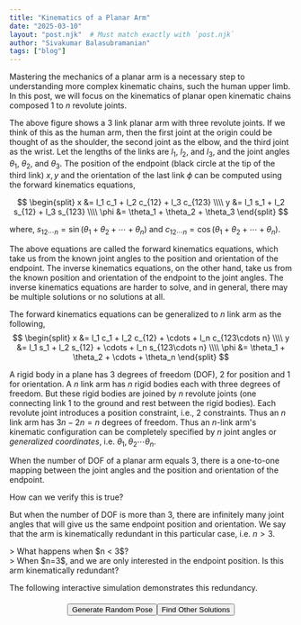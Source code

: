 ```yaml
---
title: "Kinematics of a Planar Arm"
date: "2025-03-10"
layout: "post.njk"  # Must match exactly with `post.njk`
author: "Sivakumar Balasubramanian"
tags: ["blog"]
---
```

<style>
  svg {
    display: block;
    margin: auto;
  }

  .button-container {
    display: flex;           /* Use flexbox for layout */
    justify-content: center; /* Center-align buttons horizontally */
    align-items: center;     /* Center-align buttons vertically (if needed) */
    margin-top: 20px;        /* Add some space above the buttons */
}
</style>

<script src="https://cdnjs.cloudflare.com/ajax/libs/mathjs/11.11.1/math.min.js"></script>

<script>
    // Some utility functions
    function mapPositionsToCoordinates(positions, origin) {
        return positions.map(pos => [origin.x + pos[0],
                                     origin.y - pos[1]]);
    }

    function degreesToRadians(degreesArray) {
        return degreesArray.map(deg => deg * Math.PI / 180);
    }
    
    function radiansToDegrees(radiansArray) {
        return radiansArray.map(rad => rad * 180 / Math.PI);
    }

    function cummulativeSum(array) {
        return array.reduce((acc, curr) => {
            acc.push(acc[acc.length - 1] + curr);
            return acc;
        }, [0]).slice(1);
    }

    function polarToCartesian(centerX, centerY, radius, angleInDegrees) {
        const angleInRadians = angleInDegrees;
        return {
            x: centerX + (radius * Math.cos(angleInRadians)),
            y: centerY - (radius * Math.sin(angleInRadians))
        };
    }

    function describeArc(x, y, radius, startAngle, endAngle) {
        const start = polarToCartesian(x, y, radius, startAngle);
        const end = polarToCartesian(x, y, radius, endAngle);
        const largeArcFlag = endAngle - startAngle <= 180 ? "0" : "1";
        const sweetDir = endAngle - startAngle >= 0 ? "0" : "1";
        return `
            M ${start.x} ${start.y}
            A ${radius} ${radius} 0 ${largeArcFlag} ${sweetDir} ${end.x} ${end.y}
        `;
    }

    function polToCart(r, theta) {
        return { x: r * Math.cos(theta), y: r * Math.sin(theta) };
    }

    function cartToPol(x, y) {
        return { r: Math.hypot(x, y), theta: Math.atan2(y, x) };
    }

    // Three link arm class.
    class ThreeLinkArm {
        #jacobian = math.zeros(3, 3);

        constructor(lengths, angles) {
            this.lengths = lengths;
            this.angles = angles;
            this.#updateJacobian();
        }
    
        setAngles(newAngles) {
            this.angles = newAngles;
            this.#updateJacobian();
        }

        setLengths(newLengths) {
            this.lengths = newLengths;
            this.#updateJacobian();
        }
    
        #updateJacobian() {
            const _sterms = cummulativeSum(this.angles).map(angle => Math.sin(angle));
            const _cterms = cummulativeSum(this.angles).map(angle => Math.cos(angle));
            this.#jacobian.set([0, 0], -this.lengths[0] * _sterms[0] - this.lengths[1] * _sterms[1] - this.lengths[2] * _sterms[2]);
            this.#jacobian.set([0, 1], -this.lengths[1] * _sterms[1] - this.lengths[2] * _sterms[2]);
            this.#jacobian.set([0, 2], -this.lengths[2] * _sterms[2]);
            this.#jacobian.set([1, 0], this.lengths[0] * _cterms[0] + this.lengths[1] * _cterms[1] + this.lengths[2] * _cterms[2]);
            this.#jacobian.set([1, 1], this.lengths[1] * _cterms[1] + this.lengths[2] * _cterms[2]);
            this.#jacobian.set([1, 2], this.lengths[2] * _cterms[2]);
            this.#jacobian.set([2, 0], 1);
            this.#jacobian.set([2, 1], 1);
            this.#jacobian.set([2, 2], 1);
        }

        getJacobian() {
            return this.#jacobian;
        }

        getArmPositions() {
            const cusumtheta = cummulativeSum(this.angles);
            const x1 = 0, y1 = 0;
            const x2 = this.lengths[0] * Math.cos(cusumtheta[0]);
            const y2 = this.lengths[0] * Math.sin(cusumtheta[0]);
            const x3 = x2 + this.lengths[1] * Math.cos(cusumtheta[1]);
            const y3 = y2 + this.lengths[1] * Math.sin(cusumtheta[1]);
            const x4 = x3 + this.lengths[2] * Math.cos(cusumtheta[2]);
            const y4 = y3 + this.lengths[2] * Math.sin(cusumtheta[2]);
            return [[x1, y1], [x2, y2], [x3, y3], [x4, y4]];
        }

        forwardStatics(torque) {
            try {
                const pinvJ = math.pinv(math.transpose(this.getJacobian()));
                return math.multiply(pinvJ, math.reshape(torque, [-1, 1])).toArray().flat();
            } catch (error) {
                return null;
            }
        }
    }

    // Four link arm class
    class FourLinkArm {
        #jacobian = math.zeros(4, 4);

        constructor(lengths, angles) {
            this.lengths = lengths;
            this.angles = angles;
            // this.angles = [0.88, 0.32, 2.05, 1.25];
            this.#updateJacobian();
        }

        setAngles(newAngles) {
            this.angles = newAngles;
            this.#updateJacobian();
        }

        setLengths(newLengths) {
            this.lengths = newLengths;
            this.#updateJacobian();
        }

        #updateJacobian() {
            const _sterms = cummulativeSum(this.angles).map(angle => Math.sin(angle));
            const _cterms = cummulativeSum(this.angles).map(angle => Math.cos(angle));
            this.#jacobian.set([0, 0], -this.lengths[0] * _sterms[0] - this.lengths[1] * _sterms[1] - this.lengths[2] * _sterms[2] - this.lengths[3] * _sterms[3]);
            this.#jacobian.set([0, 1], -this.lengths[1] * _sterms[1] - this.lengths[2] * _sterms[2] - this.lengths[3] * _sterms[3]);
            this.#jacobian.set([0, 2], -this.lengths[2] * _sterms[2] - this.lengths[3] * _sterms[3]);
            this.#jacobian.set([0, 3], -this.lengths[3] * _sterms[3]);
            this.#jacobian.set([1, 0], this.lengths[0] * _cterms[0] + this.lengths[1] * _cterms[1] + this.lengths[2] * _cterms[2] + this.lengths[3] * _cterms[3]);
            this.#jacobian.set([1, 1], this.lengths[1] * _cterms[1] + this.lengths[2] * _cterms[2] + this.lengths[3] * _cterms[3]);
            this.#jacobian.set([1, 2], this.lengths[2] * _cterms[2] + this.lengths[3] * _cterms[3]);
            this.#jacobian.set([1, 3], this.lengths[3] * _cterms[3]);
            this.#jacobian.set([2, 0], 1);
            this.#jacobian.set([2, 1], 1);
            this.#jacobian.set([2, 2], 1);
            this.#jacobian.set([2, 3], 1);
        }

        getJacobian() {
            return this.#jacobian;
        }

        getArmPositions() {
            const cusumtheta = cummulativeSum(this.angles);
            const x1 = 0, y1 = 0;
            const x2 = this.lengths[0] * Math.cos(cusumtheta[0]);
            const y2 = this.lengths[0] * Math.sin(cusumtheta[0]);
            const x3 = x2 + this.lengths[1] * Math.cos(cusumtheta[1]);
            const y3 = y2 + this.lengths[1] * Math.sin(cusumtheta[1]);
            const x4 = x3 + this.lengths[2] * Math.cos(cusumtheta[2]);
            const y4 = y3 + this.lengths[2] * Math.sin(cusumtheta[2]);
            const x5 = x4 + this.lengths[3] * Math.cos(cusumtheta[3]);
            const y5 = y4 + this.lengths[3] * Math.sin(cusumtheta[3]);
            return [[x1, y1], [x2, y2], [x3, y3], [x4, y4], [x5, y5]];
        }

        getEndpointAngle() {
            return math.sum(this.angles);
        }

        forwardStatics(torque) {
            try {
                const pinvJ = math.pinv(math.transpose(this.getJacobian()));
                return math.multiply(pinvJ, math.reshape(torque, [-1, 1])).toArray().flat();
            } catch (error) {
                return null;
            }
        }
    }

    // Button callbacks.
    // Generate a random pose
    function generateRandomPose() {
        const randomAngles = [
            Math.random() * Math.PI,
            Math.random() * Math.PI * 0.75,
            Math.random() * Math.PI * 0.75,
            Math.random() * Math.PI * 0.5,
        ];
        arm4Link.setAngles(randomAngles);
        draw4LinkArm(arm4Link);
    }

    // Find other solutions (inverse kinematics)
    function findOtherIKSolutions() {
        function getArcAngles(interAngles, jPos, l) {
            // Get an angle from the minor and major arc.
            let minAngle, majAngle;
            if (interAngles[1] - interAngles[0] > Math.PI) {
                majAngle = (interAngles[1] + interAngles[0]) / 2;
                minAngle = majAngle + Math.PI;
            } else {
                minAngle = (interAngles[1] + interAngles[0]) / 2;
                majAngle = minAngle + Math.PI;
            }
            // Find positions of the points corresponding to these angles.
            const minPos = [jPos[0] + l * Math.cos(minAngle),
                            jPos[1] + l * Math.sin(minAngle)];
            const majPos = [jPos[0] + l * Math.cos(majAngle),
                            jPos[1] + l * Math.sin(majAngle)];
            // Check which one is closer to the origin.
            if (Math.hypot(minPos[0], minPos[1]) > Math.hypot(majPos[0], majPos[1])) {
                // Choose the major arc.
                if (Math.abs(interAngles[1] - interAngles[0]) < Math.PI) {
                    interAngles[0] = 2 * Math.PI + interAngles[0];
                }
            } else {
                // Choose the minor arc.
                if (Math.abs(interAngles[1] - interAngles[0]) > Math.PI) {
                    interAngles[0] = 2 * Math.PI + interAngles[0];
                }
            }
            return interAngles;
        }

        // Function to compute joint 3 position when joint 4 is not fully within
        // the workspace of the first two links.
        function getJoint3Position1(arm, j4pos) {
            // Find the intersection of the circle centered at j4Pos with radius l3 
            // and the circle centered at j1 with radius l1 + l2.
            const intersections = findCircleIntersections(0, 0, arm.lengths[0] + arm.lengths[1], j4Pos[0], j4Pos[1], arm.lengths[2]);
            _tempos = mapPositionsToCoordinates(intersections, arm4LinkParams.origin);
            svg4Link.append("circle")
                    .attr("cx", `${_tempos[0][0]}`)
                    .attr("cy", `${_tempos[0][1]}`)
                    .attr("r", "2")
                    .attr("stroke", "black")
                    .attr("stroke-width", "1")
                    .attr("fill", "black");
            svg4Link.append("circle")
                    .attr("cx", `${_tempos[1][0]}`)
                    .attr("cy", `${_tempos[1][1]}`)
                    .attr("r", "2")
                    .attr("stroke", "black")
                    .attr("stroke-width", "1")
                    .attr("fill", "black");
            // Find the angles corresponding to the intersection points.
            let interAngles = intersections.map(intpos => Math.atan2(intpos[1] - j4Pos[1], intpos[0] - j4Pos[0]));
            // Sort the interAngles
            interAngles.sort((a, b) => a - b);
            // Get the corrected arc angles.
            interAngles = getArcAngles(interAngles, j4Pos, arm4Link.lengths[2]);
            // Choose the angle of the third joint to be a number between the intersection angles.
            let j3Angle = interAngles.length > 1 ? interAngles[0] + Math.random() * (interAngles[1] - interAngles[0]) : interAngles[0];
            // Find the position on the arc.
            return {
                pos:[j4Pos[0] + arm.lengths[2] * Math.cos(j3Angle),
                     j4Pos[1] + arm.lengths[2] * Math.sin(j3Angle)],
                angle: j3Angle
            };
        }

        // Function to compute joint 3 position when joint 4 is fully within
        // the workspace of the first two links.
        function getJoint3Position2(arm, j4pos) {
            // Choose the angle of the third joint to be a number between the intersection angles.
            let j3Angle = Math.random() * Math.PI * 2;
            // Find the position on the arc.
            return {
                pos:[j4Pos[0] + arm.lengths[2] * Math.cos(j3Angle),
                     j4Pos[1] + arm.lengths[2] * Math.sin(j3Angle)],
                angle: j3Angle
            };
        }

        // Get the endpoint position
        const j4Pos = arm4Link.getArmPositions()[3];
        let _tempos = mapPositionsToCoordinates([j4Pos], arm4LinkParams.origin);
        svg4Link.append("circle")
                .attr("cx", `${_tempos[0][0]}`)
                .attr("cy", `${_tempos[0][1]}`)
                .attr("r", `${arm4Link.lengths[1]}`)
                .attr("stroke", "black")
                .attr("stroke-width", "1")
                .attr("fill", "none");
        _tempos = mapPositionsToCoordinates([[0, 0]], arm4LinkParams.origin);
        svg4Link.append("circle")
                .attr("cx", `${_tempos[0][0]}`)
                .attr("cy", `${_tempos[0][1]}`)
                .attr("r", `${arm4Link.lengths[0] + arm4Link.lengths[1]}`)
                .attr("stroke", "black")
                .attr("stroke-width", "1")
                .attr("fill", "none");
        // Relative distance of the third joint.
        const delpos = arm4Link.lengths[0] + arm4Link.lengths[1] - Math.hypot(j4Pos[0], j4Pos[1]);
        let j3 = null;
        if (delpos > arm4Link.lengths[2]) {
            j3 = getJoint3Position2(arm4Link, j4Pos);
        } else {
            j3 = getJoint3Position1(arm4Link, j4Pos);
        }
        const j3Pos = j3.pos;
        const j3Angle = j3.angle;
        _tempos = mapPositionsToCoordinates([j3Pos], arm4LinkParams.origin);
        svg4Link.append("circle")
                .attr("cx", `${_tempos[0][0]}`)
                .attr("cy", `${_tempos[0][1]}`)
                .attr("r", "2")
                .attr("stroke", "red")
                .attr("stroke-width", "1")
                .attr("fill", "red");
        _tempos = mapPositionsToCoordinates([j3Pos], arm4LinkParams.origin);

        // Find intersection of the circle centered at j3Pos with radius l2 and the circle centered at j1 with radius l1.
        let intersections2 = findCircleIntersections(0, 0, arm4Link.lengths[0],
                                                     j3Pos[0], j3Pos[1], arm4Link.lengths[1]);
        // Find the joint1 and joint2 angles corresponding to the intersection points.
        const j1Angles = intersections2.map(intpos => Math.atan2(intpos[1], intpos[0]));
        const phiAngles = intersections2.map(intpos => Math.PI + Math.atan2(intpos[1] - j3Pos[1], intpos[0] - j3Pos[0]));
        // We want the point with a positive elbow angle.
        let newAngles = [0, 0, 0, 0];
        if (j1Angles.length == 1) {
            newAngles[0] = j1Angles[0];
            newAngles[1] = phiAngles[0] - j1Angles[0];
        } else {
            if (phiAngles[0] - j1Angles[0] > 0) {
                newAngles[0] = j1Angles[0];
                newAngles[1] = phiAngles[0] - j1Angles[0];
            } else {
                newAngles[0] = j1Angles[1];
                newAngles[1] = phiAngles[1] - j1Angles[1];
            }
        }
        // Update angles 3 and 4.
        newAngles[2] = Math.PI + j3Angle - newAngles[0] - newAngles[1];
        newAngles[3] = arm4Link.getEndpointAngle() - newAngles[0] - newAngles[1] - newAngles[2];
        // Update angles and draw
        arm4Link.setAngles(newAngles);
        draw4LinkArm(arm4Link);
    }

    function findCircleIntersections(x1, y1, r1, x2, y2, r2) {
        const d = Math.hypot(x2 - x1, y2 - y1); // Distance between centers

        // No solutions if the circles do not intersect or one circle is inside the other
        if (d > r1 + r2 || d < Math.abs(r1 - r2)) {
            return null;
        }

        // Find the midpoint of the intersection line
        const a = (r1 * r1 - r2 * r2 + d * d) / (2 * d);
        const h = Math.sqrt(r1 * r1 - a * a);
        
        // Base point of the perpendicular line
        const x0 = x1 + a * (x2 - x1) / d;
        const y0 = y1 + a * (y2 - y1) / d;

        // Intersection points
        const rx = -(y2 - y1) * (h / d);
        const ry = (x2 - x1) * (h / d);

        const intersection1 = [x0 + rx, y0 + ry];
        const intersection2 = [x0 - rx, y0 - ry];

        return d === r1 + r2 || d === Math.abs(r1 - r2) ? [intersection1] : [intersection1, intersection2];
    }

    // Figure 1: 3 link arm plotting function.
    function draw3LinkArm() {
        const width = 300, height = 300;
        const origin = {x: 50, y: 250};
        const viewpad = 25;

        // Create the arm object once and reuse it
        const arm = new ThreeLinkArm(
            [100, 100, 75], // Initial lengths
            degreesToRadians([30, 30, 60]) // Initial angles
        );

        const svg = d3.select("#svg-container")
                      .append("svg")
                      .attr("width", width)
                      .attr("height", height)
                      .attr("viewBox", `-${viewpad} -${viewpad} ${width + 50} ${height + 50}`)
                      .attr("preserveAspectRatio", "xMidYMid meet");

        // Plot the x and y axes
        svg.append("line")
           .attr("x1", 0).attr("y1", origin.y)
           .attr("x2", width).attr("y2", origin.y)
           .attr("stroke", "gray")
           .attr("stroke-width", 0.25);
        svg.append("line")
           .attr("x1", origin.x).attr("y1", 0)
           .attr("x2", origin.x).attr("y2", height)
           .attr("stroke", "gray")
           .attr("stroke-width", 0.25);

        // Plot the links.
        const linkpos = mapPositionsToCoordinates(arm.getArmPositions(), origin);
        for (let i = 0; i < linkpos.length - 1; i++) {
            let x1 = linkpos[i][0];
            let y1 = linkpos[i][1];
            let x2 = linkpos[i + 1][0];
            let y2 = linkpos[i + 1][1];
            // Plot the line
            svg.append("line")
                .attr("x1", linkpos[i][0])
                .attr("y1", linkpos[i][1])
                .attr("x2", linkpos[i+1][0])
                .attr("y2", linkpos[i+1][1])
                .attr("stroke", "black")
                .attr("stroke-width", 2);
            // Display the link lengths
            let midx = (x1 + x2) / 2;
            let midy = (y1 + y2) / 2;
            let shiftx = (y2 - y1) / arm.lengths[i];
            let shifty = -(x2 - x1) / arm.lengths[i];
            let shiftscalex = shiftx > 0 ? -1 : 1;
            let shiftscaley = shiftx > 0 ? -1 : 1;
            svg.append("text")
                .attr("x", midx + shiftscalex * 15 * shiftx)
                .attr("y", midy + shiftscaley * 15 * shifty)
                .attr("text-anchor", "middle")
                .attr("font-size", "14px")
                .attr("fill", "#00c")
                .text(`l${i + 1}`);
        }
        // Extend links for annotating the joint angles.
        for (let i = 1; i < linkpos.length; i++) {
            svg.append("line")
               .attr("x1", linkpos[i][0])
               .attr("y1", linkpos[i][1])
               .attr("x2", linkpos[i][0] + 0.5 * (linkpos[i][0] - linkpos[i - 1][0]))
               .attr("y2", linkpos[i][1] + 0.5 * (linkpos[i][1] - linkpos[i - 1][1]))
               .attr("stroke", "gray")
               .attr("stroke-width", "1")
               .attr("stroke-dasharray", "2,2");
        }
        // Plot the joints.
        linkpos.slice(0, -1).forEach(pos => {
            svg.append("circle")
                .attr("cx", pos[0])
                .attr("cy", pos[1])
                .attr("r", 5)
                .attr("stroke", "black")
                .attr("stroke-width", "1")
                .attr("fill", "#ffffff");
        });
        // Plot the endpoint.
        svg.append("circle")
            .attr("cx", linkpos.at(-1)[0])
            .attr("cy", linkpos.at(-1)[1])
            .attr("r", 2)
            .attr("stroke", "black")
            .attr("stroke-width", "1")
            .attr("fill", "black");
        // Draw the arc for the joint angles.
        arm.angles.map((_t, i) => {
            let startAngle = math.sum(arm.angles.slice(0, i));
            let endAngle = math.sum(arm.angles.slice(0, i + 1));
            let midAngle = (startAngle + endAngle) / 2;  // Midpoint for label
            svg.append("path")
                .attr("d", describeArc(linkpos[i][0], linkpos[i][1], 0.4 * arm.lengths[i], startAngle, endAngle))
                .attr("stroke", "black")
                .attr("fill", "none")
                .attr("stroke-width", 1.0);
            // Convert midAngle to radians
            let midAngleRad = midAngle;
            // Compute text position
            let textX = linkpos[i][0] + 0.6 * arm.lengths[i] * Math.cos(midAngleRad);
            let textY = linkpos[i][1] - 0.5 * arm.lengths[i] * Math.sin(midAngleRad);
            // Append the angle label
            svg.append("text")
                .attr("x", textX)
                .attr("y", textY)
                .attr("font-size", "14px")
                .attr("fill", "#c00")
                .attr("text-anchor", "middle")
                .text(`θ${i + 1}`);
        });
        // Display endpoint text.
        svg.append("text")
           .attr("x", linkpos.at(-1)[0] - 25)
           .attr("y", linkpos.at(-1)[1])
           .attr("font-size", "18px")
           .attr("fill", "#080")
           .attr("text-anchor", "middle")
           .text(`x, y`);
        // Plot the endpoint orientation arc and text
        svg.append("line")
           .attr("x1", linkpos.at(-1)[0])
           .attr("y1", linkpos.at(-1)[1])
           .attr("x2", linkpos.at(-1)[0] + 40)
           .attr("y2", linkpos.at(-1)[1])
           .attr("stroke", "gray")
           .attr("stroke-width", "1")
           .attr("stroke-dasharray", "2,2");
        // Angle arc
        svg.append("path")
            .attr("d", describeArc(linkpos.at(-1)[0], linkpos.at(-1)[1], 0.25 * arm.lengths.at(-1), 0, math.sum(arm.angles)))
            .attr("stroke", "black")
            .attr("fill", "none")
            .attr("stroke-width", 1.0);
        // Compute text position
        let textX = linkpos.at(-1)[0] + 0.4 * arm.lengths.at(-1) * Math.cos(math.sum(arm.angles) / 2);
        let textY = linkpos.at(-1)[1] - 0.3 * arm.lengths.at(-1) * Math.sin(math.sum(arm.angles) / 2);
        // Append the angle label
        svg.append("text")
            .attr("x", textX)
            .attr("y", textY)
            .attr("font-size", "18px")
            .attr("fill", "#080")
            .attr("text-anchor", "middle")
            .text(`ϕ`);
    }

    // Draw the four link arm.
    function draw4LinkArm(arm) {
        svg4Link.selectAll("*").remove(); // Clear previous drawing

        // Plot the x and y axes
        svg4Link.append("line")
            .attr("x1", 0).attr("y1", arm4LinkParams.origin.y)
            .attr("x2", arm4LinkParams.width).attr("y2", arm4LinkParams.origin.y)
            .attr("stroke", "gray")
            .attr("stroke-width", 0.25);
        svg4Link.append("line")
            .attr("x1", arm4LinkParams.origin.x).attr("y1", 0)
            .attr("x2", arm4LinkParams.origin.x).attr("y2", arm4LinkParams.height)
            .attr("stroke", "gray")
            .attr("stroke-width", 0.25);

        // Plot the links
        const linkpos = mapPositionsToCoordinates(arm.getArmPositions(), arm4LinkParams.origin);
        for (let i = 0; i < linkpos.length - 1; i++) {
            svg4Link.append("line")
                .attr("x1", linkpos[i][0])
                .attr("y1", linkpos[i][1])
                .attr("x2", linkpos[i + 1][0])
                .attr("y2", linkpos[i + 1][1])
                .attr("stroke", "black")
                .attr("stroke-width", 2);
        }

        // Plot the joints.
        linkpos.slice(0, -1).forEach(pos => {
            svg4Link.append("circle")
                    .attr("cx", pos[0])
                    .attr("cy", pos[1])
                    .attr("r", 3)
                    .attr("stroke", "black")
                    .attr("stroke-width", "1")
                    .attr("fill", "#ffffff");
        });
        // Plot the endpoint.
        svg4Link.append("circle")
                .attr("cx", linkpos.at(-1)[0])
                .attr("cy", linkpos.at(-1)[1])
                .attr("r", 2)
                .attr("stroke", "black")
                .attr("stroke-width", "1")
                .attr("fill", "black");

        // Display endpoint position and orientation.
        const _epstr = `x = ${arm.getArmPositions().at(-1)[0].toFixed(2)}, y = ${arm.getArmPositions().at(-1)[1].toFixed(2)}, ϕ = ${((180 / Math.PI) * math.sum(arm.angles)).toFixed(2)}`;
        svg4Link.append("text")
                .attr("x", 0)
                .attr("y", 10)
                .attr("font-size", "12px")
                .attr("fill", "#000")
                .text(_epstr);
        const jointAnglesString = radiansToDegrees(arm.angles).map((angle, i) => `θ${i + 1} = ${angle.toFixed(2)}°`).join(", ");    
        svg4Link.append("text")
                .attr("x", 0)
                .attr("y", 30)
                .attr("font-size", "12px")
                .attr("fill", "#000")
                .text(jointAnglesString);
    }

    // Draw the the three link figure when the document is loaded.
    document.addEventListener("DOMContentLoaded", function() {
        draw3LinkArm();
        // Initialize the 4link SVG
        svg4Link = d3.select("#svg-4link-interactive")
                     .append("svg")
                     .attr("width", arm4LinkParams.width)
                     .attr("height", arm4LinkParams.height)
                     .attr("viewBox", `-${0} -${0} ${arm4LinkParams.width} ${arm4LinkParams.height}`)
                     .attr("preserveAspectRatio", "xMidYMid meet");
        draw4LinkArm(arm4Link);
    });
    
    // Global variables.
    const arm4Link = new FourLinkArm(
        [50, 50, 50, 30], // Initial lengths
        degreesToRadians([30, 30, 30, 60])
    );
    const arm4LinkParams = {
        width:400,
        height: 400,
        origin: null
    };
    arm4LinkParams.origin = {x: arm4LinkParams.width / 2,
                             y: arm4LinkParams.height / 2};
    let svg4Link = null;
</script>

Mastering the mechanics of a planar arm is a necessary step to understanding more complex kinematic chains, such the human upper limb. In this post, we will focus on the kinematics of planar open kinematic chains composed $1$ to $n$ revolute joints.

<div id="svg-container"></div>

The above figure shows a 3 link planar arm with three revolute joints. If we think of this as the human arm, then the first joint at the origin could be thought of as the shoulder, the second joint as the elbow, and the third joint as the wrist. Let the lengths of the links are $l_1$, $l_2$, and $l_3$, and the joint angles $\theta_1$, $\theta_2$, and $\theta_3$. The position of the endpoint (black circle at the tip of the third link) $x, y$ and the orientation of the last link $\phi$ can be computed using the forward kinematics equations,

$$
\begin{split}
    x &= l_1 c_1 + l_2 c_{12} + l_3 c_{123} \\\\
    y &= l_1 s_1 + l_2 s_{12} + l_3 s_{123} \\\\
    \phi &= \theta_1 + \theta_2 + \theta_3
\end{split}
$$

where, $s_{12\cdots n} = \sin(\theta_1 + \theta_2 + \cdots + \theta_n)$ and $c_{12\cdots n} = \cos(\theta_1 + \theta_2 + \cdots + \theta_n)$.

The above equations are called the forward kinematics equations, which take us from the known joint angles to the position and orientation of the endpoint. The inverse kinematics equations, on the other hand, take us from the known position and orientation of the endpoint to the joint angles. The inverse kinematics equations are harder to solve, and in general, there may be multiple solutions or no solutions at all.

The forward kinematics equations can be generalized to $n$ link arm as the following,
$$
\begin{split}
    x &= l_1 c_1 + l_2 c_{12} + \cdots + l_n c_{123\cdots n} \\\\
    y &= l_1 s_1 + l_2 s_{12} + \cdots + l_n s_{123\cdots n} \\\\
    \phi &= \theta_1 + \theta_2 + \cdots + \theta_n
\end{split}
$$

A rigid body in a plane has $3$ degrees of freedom (DOF), $2$ for position and $1$ for orientation. A $n$ link arm has $n$ rigid bodies each with three degrees of freedom. But these rigid bodies are joined by $n$ revolute joints (one connecting link 1 to the ground and rest between the rigid bodies). Each revolute joint introduces a position constraint, i.e., $2$ constraints. Thus an $n$ link arm has $3n - 2n = n$ degrees of freedom. Thus an $n$-link arm's kinematic configuration can be completely specified by $n$ joint angles or <i>generalized coordinates</i>, i.e. $\theta_1, \theta_2 \cdots \theta_n$.

When the number of DOF of a planar arm equals $3$, there is a one-to-one mapping between the joint angles and the position and orientation of the endpoint. 

<p class="question-box">
How can we verify this is true?
</p>

But when the number of DOF is more than $3$, there are infinitely many joint angles that will give us the same endpoint position and orientation. We say that the arm is <span class="emphasized">kinematically redundant</span> in this particular case, i.e. $n > 3$.

<p class="question-box">
> What happens when $n < 3$?<br>
> When $n=3$, and we are only interested in the endpoint position. Is this arm kinematically redundant?
</p>

The following interactive simulation demonstrates this redundancy.
<div id="svg-4link-interactive"></div>
<div class="button-container">
    <button onclick="generateRandomPose()">Generate Random Pose</button>
    <button onclick="findOtherIKSolutions()">Find Other Solutions</button>
</div>
